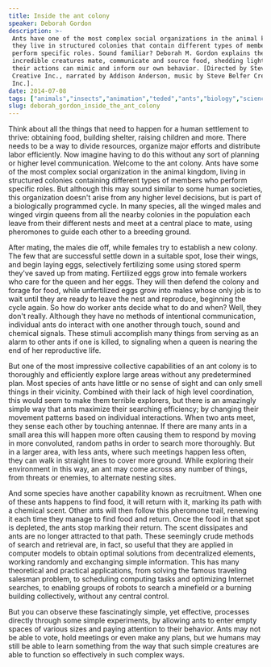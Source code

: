 ```yaml
---
title: Inside the ant colony
speaker: Deborah Gordon
description: >-
 Ants have one of the most complex social organizations in the animal kingdom;
 they live in structured colonies that contain different types of members who
 perform specific roles. Sound familiar? Deborah M. Gordon explains the way these
 incredible creatures mate, communicate and source food, shedding light on how
 their actions can mimic and inform our own behavior. [Directed by Steve Belfer
 Creative Inc., narrated by Addison Anderson, music by Steve Belfer Creative
 Inc.].
date: 2014-07-08
tags: ["animals","insects","animation","teded","ants","biology","science"]
slug: deborah_gordon_inside_the_ant_colony
---
```


Think about all the things that need to happen for a human settlement to thrive: obtaining
food, building shelter, raising children and more. There needs to be a way to divide
resources, organize major efforts and distribute labor efficiently. Now imagine having to
do this without any sort of planning or higher level communication. Welcome to the ant
colony. Ants have some of the most complex social organization in the animal kingdom,
living in structured colonies containing different types of members who perform specific
roles. But although this may sound similar to some human societies, this organization
doesn't arise from any higher level decisions, but is part of a biologically programmed
cycle. In many species, all the winged males and winged virgin queens from all the nearby
colonies in the population each leave from their different nests and meet at a central
place to mate, using pheromones to guide each other to a breeding ground.

After mating, the males die off, while females try to establish a new colony. The few that
are successful settle down in a suitable spot, lose their wings, and begin laying eggs,
selectively fertilizing some using stored sperm they've saved up from mating. Fertilized
eggs grow into female workers who care for the queen and her eggs. They will then defend
the colony and forage for food, while unfertilized eggs grow into males whose only job is
to wait until they are ready to leave the nest and reproduce, beginning the cycle again.
So how do worker ants decide what to do and when? Well, they don't really. Although they
have no methods of intentional communication, individual ants do interact with one another
through touch, sound and chemical signals. These stimuli accomplish many things from
serving as an alarm to other ants if one is killed, to signaling when a queen is nearing
the end of her reproductive life.

But one of the most impressive collective capabilities of an ant colony is to thoroughly
and efficiently explore large areas without any predetermined plan. Most species of ants
have little or no sense of sight and can only smell things in their vicinity. Combined
with their lack of high level coordination, this would seem to make them terrible
explorers, but there is an amazingly simple way that ants maximize their searching
efficiency; by changing their movement patterns based on individual interactions. When two
ants meet, they sense each other by touching antennae. If there are many ants in a small
area this will happen more often causing them to respond by moving in more convoluted,
random paths in order to search more thoroughly. But in a larger area, with less ants,
where such meetings happen less often, they can walk in straight lines to cover more
ground. While exploring their environment in this way, an ant may come across any number
of things, from threats or enemies, to alternate nesting sites.

And some species have another capability known as recruitment. When one of these ants
happens to find food, it will return with it, marking its path with a chemical scent.
Other ants will then follow this pheromone trail, renewing it each time they manage to
find food and return. Once the food in that spot is depleted, the ants stop marking their
return. The scent dissipates and ants are no longer attracted to that path. These
seemingly crude methods of search and retrieval are, in fact, so useful that they are
applied in computer models to obtain optimal solutions from decentralized elements,
working randomly and exchanging simple information. This has many theoretical and
practical applications, from solving the famous traveling salesman problem, to scheduling
computing tasks and optimizing Internet searches, to enabling groups of robots to search a
minefield or a burning building collectively, without any central control.

But you can observe these fascinatingly simple, yet effective, processes directly through
some simple experiments, by allowing ants to enter empty spaces of various sizes and
paying attention to their behavior. Ants may not be able to vote, hold meetings or even
make any plans, but we humans may still be able to learn something from the way that such
simple creatures are able to function so effectively in such complex ways.

<!--
ad_duration=0
event="TED-Ed"
external_start_time=0
intro_duration=0
is_subtitle_required="False"
is_talk_featured="False"
language="en"
language_swap="False"
native_language="en"
number_of_related_talks=6
number_of_speakers=1
number_of_subtitled_videos=0
number_of_tags=7
number_of_talk_download_languages=23
number_of_talk_more_resources=0
number_of_talk_recommendations=0
number_of_talks_take_actions=0
post_ad_duration=0
published_timestamp="2019-02-22 18:59:11"
recording_date="2014-07-08"
speaker_description="Ecologist"
speaker_id=127
speaker_is_published=1
speaker_name="Deborah Gordon"
talk_name="Inside the ant colony"
talks_tags=["animals","insects","animation","teded","ants","biology","science"]
url_photo_speaker="https://pe.tedcdn.com/images/ted/5684cdf77548fe6deaa1b865e95fa233fffd9fe7_254x191.jpg"
url_photo_talk="https://s3.amazonaws.com/talkstar-photos/uploads/be681d61-76a8-44d0-ac0e-693d6a60620e/52_ants.jpg"
url_webpage="https://www.ted.com/talks/deborah_gordon_inside_the_ant_colony"
video_type_name="TED-Ed Original"
-->